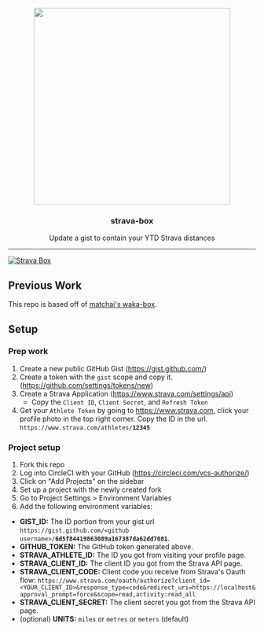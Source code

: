 <p align="center">
  <img width="400" src="https://i.imgur.com/v8XouyY.png">
  <h3 align="center">strava-box</h3>
  <p align="center">Update a gist to contain your YTD Strava distances</p>
</p>

---

[![Strava Box](https://circleci.com/gh/chakrakan/strava-box.svg?style=svg)](https://github.com/chakrakan/strava-box)

## Previous Work

This repo is based off of [matchai's waka-box](https://github.com/matchai/waka-box).

## Setup

### Prep work

1. Create a new public GitHub Gist (https://gist.github.com/)
1. Create a token with the `gist` scope and copy it. (https://github.com/settings/tokens/new)
1. Create a Strava Application (https://www.strava.com/settings/api)
    - Copy the `Client ID`, `Client Secret`, and `Refresh Token`
1. Get your `Athlete Token` by going to https://www.strava.com, click your profile photo in the top right corner. Copy the ID in the url. `https://www.strava.com/athletes/`**`12345`**

### Project setup

1. Fork this repo
1. Log into CircleCI with your GitHub (https://circleci.com/vcs-authorize/)
1. Click on "Add Projects" on the sidebar
1. Set up a project with the newly created fork
1. Go to Project Settings > Environment Variables
1. Add the following environment variables:

- **GIST_ID:** The ID portion from your gist url `https://gist.github.com/<github username>/`**`6d5f84419863089a167387da62dd7081`**.
- **GITHUB_TOKEN:** The GitHub token generated above.
- **STRAVA_ATHLETE_ID:** The ID you got from visiting your profile page.
- **STRAVA_CLIENT_ID:** The client ID you got from the Strava API page.
- **STRAVA_CLIENT_CODE:** Client code you receive from Strava's Oauth flow: `https://www.strava.com/oauth/authorize?client_id=<YOUR_CLIENT_ID>&response_type=code&redirect_uri=https://localhost&approval_prompt=force&scope=read,activity:read_all`
- **STRAVA_CLIENT_SECRET:** The client secret you got from the Strava API page.
- (optional) **UNITS:** `miles` or `metres` or `meters` (default)

